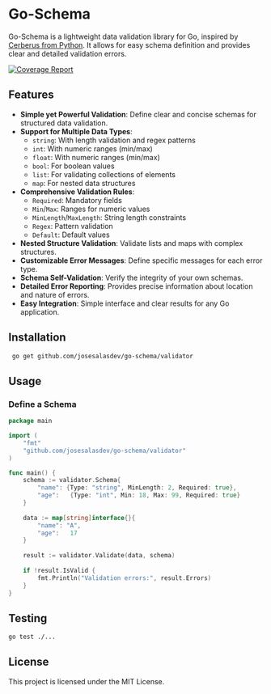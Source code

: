 # Go-Schema

Go-Schema is a lightweight data validation library for Go, inspired by [Cerberus from Python](https://github.com/pyeve/cerberus). It allows for easy schema definition and provides clear and detailed validation errors.

[![Coverage Report](https://img.shields.io/badge/coverage-report-blue)](https://josesalasdev.github.io/go-schema/coverage/)

## Features

- **Simple yet Powerful Validation**: Define clear and concise schemas for structured data validation.
- **Support for Multiple Data Types**:
  - `string`: With length validation and regex patterns
  - `int`: With numeric ranges (min/max)
  - `float`: With numeric ranges (min/max) 
  - `bool`: For boolean values
  - `list`: For validating collections of elements
  - `map`: For nested data structures
- **Comprehensive Validation Rules**:
  - `Required`: Mandatory fields
  - `Min`/`Max`: Ranges for numeric values
  - `MinLength`/`MaxLength`: String length constraints
  - `Regex`: Pattern validation
  - `Default`: Default values
- **Nested Structure Validation**: Validate lists and maps with complex structures.
- **Customizable Error Messages**: Define specific messages for each error type.
- **Schema Self-Validation**: Verify the integrity of your own schemas.
- **Detailed Error Reporting**: Provides precise information about location and nature of errors.
- **Easy Integration**: Simple interface and clear results for any Go application.

## Installation
```sh
 go get github.com/josesalasdev/go-schema/validator
```

## Usage
### Define a Schema
```go
package main

import (
    "fmt"
    "github.com/josesalasdev/go-schema/validator"
)

func main() {
    schema := validator.Schema{
        "name": {Type: "string", MinLength: 2, Required: true},
        "age":   {Type: "int", Min: 18, Max: 99, Required: true}
    }
    
    data := map[string]interface{}{
        "name": "A",
        "age":   17
    }
    
    result := validator.Validate(data, schema)
    
    if !result.IsValid {
        fmt.Println("Validation errors:", result.Errors)
    }
}
```

## Testing
```sh
go test ./...
```

## License
This project is licensed under the MIT License.


